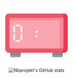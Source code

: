<div align="center">
    <img width="200px" src="https://github.com/NBprojekt/nbprojekt/blob/master/clock-live.svg" />
    <br/>
    <img src="https://github-readme-stats.vercel.app/api?username=nbprojekt&count_private=true&bg_color=90,667eea,764ba2&title_color=fff&text_color=fff"
       alt="Nbprojekt's GitHub stats"/>
</div>
            
